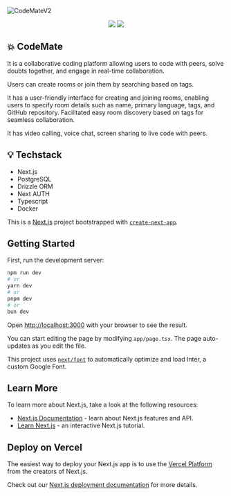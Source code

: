 ![CodeMateV2](https://socialify.git.ci/GenMech/CodeMateV2/image?description=1&language=1&name=1&owner=1&theme=Light)

<p align="center">
<img src="https://img.shields.io/github/license/GenMech/CodeMateV2" />
<img src="https://img.shields.io/badge/Author-GenMech-yellow" />
</p>

## 💥 CodeMate

It is a collaborative coding platform allowing users to code with peers, solve doubts together, and engage in real-time collaboration. 

Users can create rooms or join them by searching based on tags.

It has a user-friendly interface for creating and joining rooms, enabling users to specify room details such as name, primary language, tags, and GitHub repository. Facilitated easy room discovery based on tags for seamless collaboration.

It has video calling, voice chat, screen sharing to live code with peers.

## 💡 Techstack

- Next.js
- PostgreSQL
- Drizzle ORM
- Next AUTH
- Typescript
- Docker

This is a [Next.js](https://nextjs.org/) project bootstrapped with [`create-next-app`](https://github.com/vercel/next.js/tree/canary/packages/create-next-app).

## Getting Started

First, run the development server:

```bash
npm run dev
# or
yarn dev
# or
pnpm dev
# or
bun dev
```

Open [http://localhost:3000](http://localhost:3000) with your browser to see the result.

You can start editing the page by modifying `app/page.tsx`. The page auto-updates as you edit the file.

This project uses [`next/font`](https://nextjs.org/docs/basic-features/font-optimization) to automatically optimize and load Inter, a custom Google Font.

## Learn More

To learn more about Next.js, take a look at the following resources:

- [Next.js Documentation](https://nextjs.org/docs) - learn about Next.js features and API.
- [Learn Next.js](https://nextjs.org/learn) - an interactive Next.js tutorial.

## Deploy on Vercel

The easiest way to deploy your Next.js app is to use the [Vercel Platform](https://vercel.com/new?utm_medium=default-template&filter=next.js&utm_source=create-next-app&utm_campaign=create-next-app-readme) from the creators of Next.js.

Check out our [Next.js deployment documentation](https://nextjs.org/docs/deployment) for more details.
